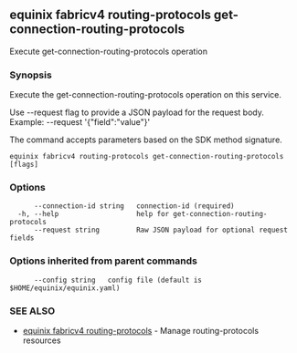 ## equinix fabricv4 routing-protocols get-connection-routing-protocols

Execute get-connection-routing-protocols operation

### Synopsis

Execute the get-connection-routing-protocols operation on this service.

Use --request flag to provide a JSON payload for the request body.
Example: --request '{"field":"value"}'

The command accepts parameters based on the SDK method signature.

```
equinix fabricv4 routing-protocols get-connection-routing-protocols [flags]
```

### Options

```
      --connection-id string   connection-id (required)
  -h, --help                   help for get-connection-routing-protocols
      --request string         Raw JSON payload for optional request fields
```

### Options inherited from parent commands

```
      --config string   config file (default is $HOME/equinix/equinix.yaml)
```

### SEE ALSO

* [equinix fabricv4 routing-protocols](equinix_fabricv4_routing-protocols.md)	 - Manage routing-protocols resources

